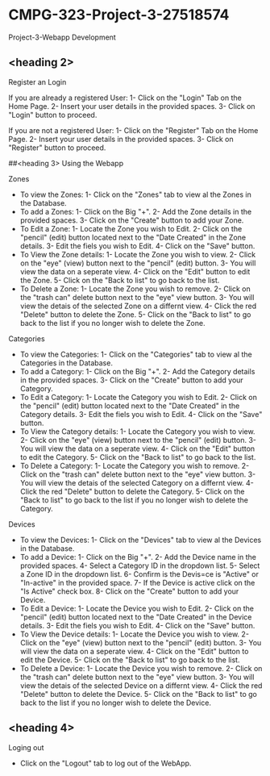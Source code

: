 # CMPG-323-Project-3-27518574
Project-3-Webapp Development

## <heading 2>
Register an Login

If you are already a registered User:
	1- Click on the "Login" Tab on the Home Page.
	2- Insert your user details in the provided spaces.
	3- Click on "Login" button to proceed.

If you are not a registered User:
	1- Click on the "Register" Tab on the Home Page.
	2- Insert your user details in the provided spaces.
	3- Click on "Register" button to proceed.

##<heading 3>
Using the Webapp

Zones
- To view the Zones:
	1- Click on the "Zones" tab to view al the Zones in the Database.
- To add a Zones:
	1- Click on the Big "+".
	2- Add the Zone details in the provided spaces.
	3- Click on the "Create" button to add your Zone.
- To Edit a Zone:
	1- Locate the Zone you wish to Edit.
	2- Click on the "pencil" (edit) button located next to the "Date Created" in the Zone details.
	3- Edit the fiels you wish to Edit.
	4- Click on the "Save" button.
- To View the Zone details:
	1- Locate the Zone you wish to view.
	2- Click on the "eye" (view) button next to the "pencil" (edit) button.
	3- You will view the data on a seperate view.
	4- Click on the "Edit" button to edit the Zone.
	5- Click on the "Back to list" to go back to the list.
- To Delete a Zone:
	1- Locate the Zone you wish to remove.
	2- Click on the "trash can" delete button next to the "eye" view button.
	3- You will view the detais of the selected Zone on a differnt view.
	4- Click the red "Delete" button to delete the Zone.
	5- Click on the "Back to list" to go back to the list if you no longer wish to delete the Zone.

Categories
- To view the Categories:
	1- Click on the "Categories" tab to view al the Categories in the Database.
- To add a Category:
	1- Click on the Big "+".
	2- Add the Category details in the provided spaces.
	3- Click on the "Create" button to add your Category.
- To Edit a Category:
	1- Locate the Category you wish to Edit.
	2- Click on the "pencil" (edit) button located next to the "Date Created" in the Category details.
	3- Edit the fiels you wish to Edit.
	4- Click on the "Save" button.
- To View the Category details:
	1- Locate the Category you wish to view.
	2- Click on the "eye" (view) button next to the "pencil" (edit) button.
	3- You will view the data on a seperate view.
	4- Click on the "Edit" button to edit the Category.
	5- Click on the "Back to list" to go back to the list.
- To Delete a Category:
	1- Locate the Category you wish to remove.
	2- Click on the "trash can" delete button next to the "eye" view button.
	3- You will view the detais of the selected Category on a differnt view.
	4- Click the red "Delete" button to delete the Category.
	5- Click on the "Back to list" to go back to the list if you no longer wish to delete the Category.
	
Devices
- To view the Devices:
	1- Click on the "Devices" tab to view al the Devices in the Database.
- To add a Device:
	1- Click on the Big "+".
	2- Add the Device name in the provided spaces.
	4- Select a Category ID in the dropdown list.
	5- Select a Zone ID in the dropdown list.
	6- Confirm is the Devis=ce is "Active" or "In-active" in the provided space.
	7- If the Device is active click on the "Is Active" check box.
	8- Click on the "Create" button to add your Device.
- To Edit a Device:
	1- Locate the Device you wish to Edit.
	2- Click on the "pencil" (edit) button located next to the "Date Created" in the Device details.
	3- Edit the fiels you wish to Edit.
	4- Click on the "Save" button.
- To View the Device details:
	1- Locate the Device you wish to view.
	2- Click on the "eye" (view) button next to the "pencil" (edit) button.
	3- You will view the data on a seperate view.
	4- Click on the "Edit" button to edit the Device.
	5- Click on the "Back to list" to go back to the list.
- To Delete a Device:
	1- Locate the Device you wish to remove.
	2- Click on the "trash can" delete button next to the "eye" view button.
	3- You will view the detais of the selected Device on a differnt view.
	4- Click the red "Delete" button to delete the Device.
	5- Click on the "Back to list" to go back to the list if you no longer wish to delete the Device.
	
## <heading 4>
Loging out
- Click on the "Logout" tab to log out of the WebApp.